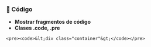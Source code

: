 ### **🧩 Código**

* **Mostrar fragmentos de código**
* **Clases .code, .pre**

```
<pre><code>&lt;div class="container"&gt;</code></pre>
```